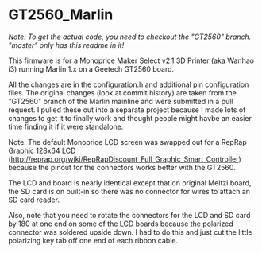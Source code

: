 # GT2560_Marlin

*Note: To get the actual code, you need to checkout the "GT2560" branch. "master" only has this readme in it!*

This firmware is for a Monoprice Maker Select v2.1 3D Printer (aka Wanhao i3) running Marlin 1.x on a Geetech GT2560 board.

All the changes are in the configuration.h and additional pin configuration files. The original changes (look at commit history) are taken from the "GT2560" branch of the Marlin mainline and were submitted in a pull request. I pulled these out into a separate project because I made lots of changes to get it to finally work and thought people might havbe an easier time finding it if it were standalone.

Note:
The default Monoprice LCD screen was swapped out for a RepRap Graphic 128x64 LCD (http://reprap.org/wiki/RepRapDiscount_Full_Graphic_Smart_Controller) because the pinout for the connectors works better with the GT2560.

The LCD and board is nearly identical except that on original Meltzi board, the SD card is on built-in so there was no connector for wires to attach an SD card reader. 

Also, note that you need to rotate the connectors for the LCD and SD card by 180 at one end on some of the LCD boards because the polarized connector was soldered upside down. I had to do this and just cut the little polarizing key tab off one end of each ribbon cable.
